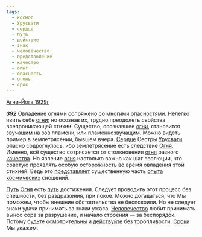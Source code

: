 ```yaml
---
tags:
  - космос
  - Урусвати
  - сердце
  - путь
  - действие
  - знак
  - человечество
  - представление
  - качество
  - опыт
  - опасность
  - огонь
  - срок
---
```


[Агни-Йога 1929г](/agni/1929)

___392___
Овладение огнями сопряжено со многими [опасностями](/tag/#опасность). Нелегко явить себе [огни](/tag/#огонь); но осознав их, трудно преодолеть свойства всепроникающей стихии. Существо, осознавшее [огни](/tag/#огонь), становится звучащим на зов пламени, или пламеннозвучащим. Можно видеть пример в землетрясении, бывшем вчера. [Сердце](/tag/#сердце) Сестры [Урусвати](/tag/#Урусвати) опасно содрогнулось, ибо землетрясение есть следствие [Огня](/tag/#огонь). Именно, всё существо сотрясается от столкновения [огня](/tag/#огонь) разного [качества](/tag/#качество). Но явление [огня](/tag/#огонь) настолько важно как шаг эволюции, что советую проявлять особую осторожность во время овладения этой стихией. Ведь это [представляет](/tag/#представление) существенную часть [опыта](/tag/#опыт) [космических](/tag/#космос) сношений.   

[Путь](/tag/#[путь](/tag/#путь)) [Огня](/tag/#огонь) есть [путь](/tag/#путь) достижения. Следует проводить этот процесс без спешности, без раздражения, при покое. Можно догадаться, что Мы поможем, чтобы внешние обстоятельства не беспокоили. Но не следует знаки удачи принимать за знаки ужаса. [Человечество](/tag/#человечество) любит принимать вынос сора за разрушение, и начало строения — за беспорядок. Потому будьте осмотрительны и [действуйте](/tag/#действие) без торопливости. [Сроки](/tag/#срок) Мы укажем.